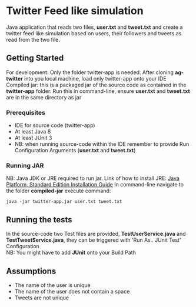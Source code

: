 # Twitter Feed like simulation

Java application that reads two files, **user.txt** and **tweet.txt** and create a twitter feed like simulation based on users, their followers and tweets as read from the two file.

## Getting Started

For development: Only the folder twitter-app is needed. After cloning **ag-twitter** into you local machine, load only twitter-app onto your IDE <br />
Compiled jar: this is a packaged jar of the source code as contained in the **twitter-app** folder. Run this in command-line, ensure **user.txt** and **tweet.txt** are in the same directory as jar

### Prerequisites

* IDE for source code (twitter-app)
* At least Java 8 
* At least JUnit 3
* NB: when running source-code within the IDE remember to provide Run Configuration Arguments (**user.txt** and **tweet.txt**)

### Running JAR
NB: Java JDK or JRE required to run jar. Link of how to install JRE: 
<a href="https://docs.oracle.com/javase/10/install/installation-jdk-and-jre-microsoft-windows-platforms.htm#JSJIG-GUID-A7E27B90-A28D-4237-9383-A58B416071CA">Java Platform, Standard Edition Installation Guide</a>
In command-line navigate to the folder **compiled-jar**
execute command:
```
java -jar twitter-app.jar user.txt tweet.txt
```

## Running the tests

In the source-code two Test files are provided, **TestUserService.java** and **TestTweetService.java**, they can be triggered with 'Run As.. JUnit Test' Configuration 
<br />NB: You might have to add **JUnit** onto your Build Path


## Assumptions
* The name of the user is unique
* The name of the user does not contain a space
* Tweets are not unique


